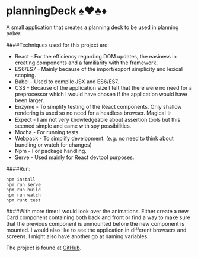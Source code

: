 # planningDeck :spades::hearts::clubs::diamonds:

A small application that creates a planning deck to be used in planning poker.

####Techniques used for this project are:
- React - For the efficiency regarding DOM updates, the easiness in creating components and a familiarity with the framework.
- ES6/ES7 - Mainly because of the import/export simplicity and lexical scoping.
- Babel - Used to compile JSX and ES6/ES7.
- CSS - Because of the application size I felt that there were no need for a preprocessor which I would have chosen if the
application would have been larger.
- Enzyme - To simplify testing of the React components. Only shallow rendering is used so no need for a headless browser.
Magical :sparkles:
- Expect - I am not very knowledgeable about assertion tools but this seemed simple and came with spy possibilities.
- Mocha - For running tests.
- Webpack - To simplify development. (e.g. no need to think about bundling or watch for changes)
- Npm - For package handling.
- Serve - Used mainly for React devtool purposes.

####Run:
```
npm install
npm run serve
npm run build
npm run watch
npm runt test
```

####With more time:
I would look over the animations. Either create a new Card component containing both back and front or find a way
to make sure that the previous component is unmounted before the new component is mounted. I would also like to
see the application in different browsers and screens. I might also have another go at naming variables.

The project is found at [GitHub](https://github.com/tkomstadius/planningDeck).
